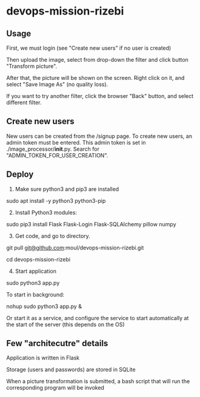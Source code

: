# devops-mission-rizebi

## Usage

First, we must login (see "Create new users" if no user is created)

Then upload the image, select from drop-down the filter and click button "Transform picture".

After that, the picture will be shown on the screen. Right click on it, and select "Save Image As" (no quality loss).

If you want to try another filter, click the browser "Back" button, and select different filter.


## Create new users

New users can be created from the /signup page. To create new users, an admin token must be entered. This admin token is set in ./image_processor/__init__.py. Search for "ADMIN_TOKEN_FOR_USER_CREATION".

## Deploy

1. Make sure python3 and pip3 are installed

sudo apt install -y python3 python3-pip

2. Install Python3 modules:

sudo pip3 install Flask Flask-Login Flask-SQLAlchemy pillow numpy

3. Get code, and go to directory.

git pull git@github.com:moul/devops-mission-rizebi.git

cd devops-mission-rizebi

4. Start application

sudo python3 app.py

To start in background:

nohup sudo python3 app.py &

Or start it as a service, and configure the service to start automatically at the start of the server (this depends on the OS)

## Few "architecutre" details

Application is written in Flask

Storage (users and passwords) are stored in SQLite

When a picture transformation is submitted, a bash script that will run the corresponding program will be invoked

